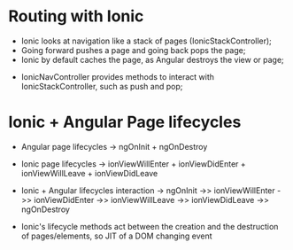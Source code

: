 # Routing with Ionic

- Ionic looks at navigation like a stack of pages (IonicStackController);
- Going forward pushes a page and going back pops the page;
- Ionic by default caches the page, as Angular destroys the view or page;
* IonicNavController provides methods to interact with IonicStackController, such as push and pop;

# Ionic + Angular Page lifecycles

- Angular page lifecycles -> ngOnInit + ngOnDestroy
- Ionic page lifecycles -> ionViewWillEnter + ionViewDidEnter + ionViewWillLeave + ionViewDidLeave

- Ionic + Angular lifecycles interaction -> ngOnInit ->> ionViewWillEnter ->> ionViewDidEnter ->> ionViewWillLeave ->> ionViewDidLeave ->> ngOnDestroy
* Ionic's lifecycle methods act between the creation and the destruction of pages/elements, so JIT of a DOM changing event